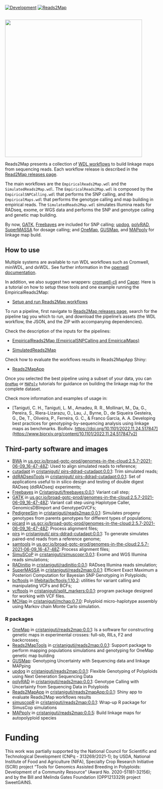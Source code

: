 [![Development](https://img.shields.io/badge/development-active-blue.svg)](https://img.shields.io/badge/development-active-blue.svg)
[![Reads2Map](https://circleci.com/gh/Cristianetaniguti/Reads2Map.svg?style=svg)](https://app.circleci.com/pipelines/github/Cristianetaniguti/Reads2Map)

<br>

<img src="https://github.com/Cristianetaniguti/Reads2Map/assets/7572527/6074320a-0eba-44b9-88e1-b89eda8aad70" align="middle" width="450"/>

<br>

Reads2Map presents a collection of [WDL workflows](https://openwdl.org/)  to build linkage maps from sequencing reads. Each workflow release is described in the [Read2Map releases page](https://github.com/Cristianetaniguti/Reads2Map/releases). 

The main workflows are the `EmpiricalReads2Map.wdl` and the `SimulatedReads2Map.wdl`. The `EmpiricalReads2Map.wdl` is composed by the `EmpiricalSNPCalling.wdl` that performs the SNP calling, and the `EmpiricalMaps.wdl` that performs the genotype calling and map building in empirical reads. The `SimulatedReads2Map.wdl` simulates Illumina reads for RADseq, exome, or WGS data and performs the SNP and genotype calling and genetic map building.

By now, [GATK](https://github.com/broadinstitute/gatk), [Freebayes](https://github.com/ekg/freebayes) are included for SNP calling; [updog](https://github.com/dcgerard/updog), [polyRAD](https://github.com/lvclark/polyRAD), [SuperMASSA](https://journals.plos.org/plosone/article?id=10.1371/journal.pone.0030906) for dosage calling; and [OneMap](https://github.com/augusto-garcia/onemap), [GUSMap](https://github.com/tpbilton/GUSMap), and [MAPpoly](https://github.com/mmollina/MAPpoly) for linkage map build.

## How to use

Multiple systems are available to run WDL workflows such as Cromwell, miniWDL, and dxWDL. See further information in the [openwdl documentation](https://github.com/openwdl/wdl#execution-engines). 

In addition, we also suggest two wrappers: [cromwell-cli](https://github.com/lmtani/cromwell-cli) and [Caper](https://github.com/ENCODE-DCC/caper). Here is a tutorial on how to setup these tools and one example running the EmpiricalReads2Map:

* [Setup and run Reads2Map workflows](https://cristianetaniguti.github.io/Tutorials/Reads2Map/Setup_and_run_Reads2Map_workflows.html)

To run a pipeline, first navigate to [Reads2Map releases page](https://github.com/Cristianetaniguti/Reads2Map/releases), search for the pipeline tag you which to run, and download the pipeline’s assets (the WDL workflow, the JSON, and the ZIP with accompanying dependencies).

Check the description of the inputs for the pipelines:

* [EmpiricalReads2Map (EmpiricalSNPCalling and EmpiricalMaps)](https://cristianetaniguti.github.io/Tutorials/Reads2Map/EmpiricalReads.html)

* [SimulatedReads2Map](https://cristianetaniguti.github.io/Tutorials/Reads2Map/simulatedreads.html)

Check how to evaluate the workflows results in Reads2MapApp Shiny:

* [Reads2MapApp](https://github.com/Cristianetaniguti/Reads2MapApp)

Once you selected the best pipeline using a subset of your data, you can [`OneMap`](https://statgen-esalq.github.io/tutorials/onemap/Outcrossing_Populations.html) or [`MAPoly`](https://rpubs.com/mmollin/tetra_mappoly_vignette) tutorials for guidance on building the linkage map for the complete dataset.

Check more information and examples of usage in:

* [Taniguti, C. H., Taniguti, L. M., Amadeu, R. R., Mollinari, M., Da, G., Pereira, S., Riera-Lizarazu, O., Lau, J., Byrne, D., de Siqueira Gesteira, G., De, T., Oliveira, P., Ferreira, G. C., &#38; Franco Garcia, A. A.  Developing best practices for genotyping-by-sequencing analysis using linkage maps as benchmarks. BioRxiv. https://doi.org/10.1101/2022.11.24.517847](https://www.biorxiv.org/content/10.1101/2022.11.24.517847v2)

## Third-party software and images

- [BWA](https://github.com/lh3/bwa) in [us.gcr.io/broad-gotc-prod/genomes-in-the-cloud:2.5.7-2021-06-09_16-47-48Z](https://console.cloud.google.com/gcr/images/broad-gotc-prod/US/genomes-in-the-cloud): Used to align simulated reads to reference;
- [cutadapt](https://github.com/marcelm/cutadapt) in [cristaniguti/ pirs-ddrad-cutadapt:0.0.1](https://hub.docker.com/repository/docker/cristaniguti/pirs-ddrad-cutadapt): Trim simulated reads;
- [ddRADseqTools](https://github.com/GGFHF/ddRADseqTools) in [cristaniguti/ pirs-ddrad-cutadapt:0.0.1](https://hub.docker.com/repository/docker/cristaniguti/pirs-ddrad-cutadapt): Set of applications useful to in silico design and testing of double digest RADseq (ddRADseq) experiments;
- [Freebayes](https://github.com/ekg/freebayes) in [Cristaniguti/freebayes:0.0.1](): Variant call step;
- [GATK](https://github.com/broadinstitute/gatk) in [us.gcr.io/broad-gotc-prod/genomes-in-the-cloud:2.5.7-2021-06-09_16-47-48Z](https://console.cloud.google.com/gcr/images/broad-gotc-prod/US/genomes-in-the-cloud): Variant call step using Haplotype Caller, GenomicsDBImport and GenotypeGVCFs;
- [PedigreeSim](https://github.com/PBR/pedigreeSim?files=1) in [cristaniguti/reads2map:0.0.1](https://hub.docker.com/repository/docker/cristaniguti/reads2map): Simulates progeny genotypes from parents genotypes for different types of populations;
- [picard](https://github.com/broadinstitute/picard) in [us.gcr.io/broad-gotc-prod/genomes-in-the-cloud:2.5.7-2021-06-09_16-47-48Z](https://console.cloud.google.com/gcr/images/broad-gotc-prod/US/genomes-in-the-cloud): Process alignment files;
- [pirs](https://github.com/galaxy001/pirs) in [cristaniguti/ pirs-ddrad-cutadapt:0.0.1](https://hub.docker.com/repository/docker/cristaniguti/pirs-ddrad-cutadapt): To generate simulates paired-end reads from a reference genome;
- [samtools](https://github.com/samtools/samtools) in [us.gcr.io/broad-gotc-prod/genomes-in-the-cloud:2.5.7-2021-06-09_16-47-48Z](https://console.cloud.google.com/gcr/images/broad-gotc-prod/US/genomes-in-the-cloud): Process alignment files;
- [SimuSCoP](https://github.com/qasimyu/simuscop) in [cristaniguti/simuscopr:0.0.1](https://hub.docker.com/repository/docker/cristaniguti/simuscopr): Exome and WGS Illumina reads simulations;
- [RADinitio](http://catchenlab.life.illinois.edu/radinitio/) in [	cristaniguti/radinitio:0.0.1](https://hub.docker.com/repository/docker/cristaniguti/radinitio): RADseq Illumina reads simulation;
- [SuperMASSA](https://journals.plos.org/plosone/article?id=10.1371/journal.pone.0030906) in [cristaniguti/reads2map:0.0.1](https://hub.docker.com/repository/docker/cristaniguti/reads2map): Efficient Exact Maximum a Posteriori Computation for Bayesian SNP Genotyping in Polyploids;
- [bcftools](https://github.com/samtools/bcftools) in [lifebitai/bcftools:1.10.2](https://hub.docker.com/r/lifebitai/bcftools): utilities for variant calling and manipulating VCFs and BCFs;
- [vcftools](http://vcftools.sourceforge.net/) in [cristaniguti/split_markers:0.0.1](https://hub.docker.com/repository/docker/cristaniguti/split_markers): program package designed for working with VCF files.
- [MCHap](https://github.com/PlantandFoodResearch/MCHap) in [cristaniguti/mchap:0.7.0](https://hub.docker.com/repository/docker/cristaniguti/mchap): Polyploid micro-haplotype assembly using Markov chain Monte Carlo simulation.

### R packages

- [OneMap](https://github.com/augusto-garcia/onemap) in [cristaniguti/reads2map:0.0.1](https://hub.docker.com/repository/docker/cristaniguti/reads2map): Is a software for constructing genetic maps in experimental crosses: full-sib, RILs, F2 and backcrosses;
- [Reads2MapTools](https://github.com/Cristianetaniguti/Reads2MapTools) in [cristaniguti/reads2map:0.0.1](https://hub.docker.com/repository/docker/cristaniguti/reads2map): Support package to perform mapping populations simulations and genotyping for OneMap genetic map building
- [GUSMap](https://github.com/tpbilton/GUSMap): Genotyping Uncertainty with Sequencing data and linkage MAPping
- [updog](https://github.com/dcgerard/updog) in [cristaniguti/reads2map:0.0.1](https://hub.docker.com/repository/docker/cristaniguti/reads2map): Flexible Genotyping of Polyploids using Next Generation Sequencing Data
- [polyRAD](https://github.com/lvclark/polyRAD) in [cristaniguti/reads2map:0.0.1](https://hub.docker.com/repository/docker/cristaniguti/reads2map): Genotype Calling with Uncertainty from Sequencing Data in Polyploids
- [Reads2MapApp](https://github.com/Cristianetaniguti/Reads2MapApp) in [cristaniguti/reads2mapApp:0.0.1](https://hub.docker.com/repository/docker/cristaniguti/reads2map): Shiny app to evaluate Reads2Map workflows results
- [simuscopR](https://github.com/Cristianetaniguti/simuscopR) in [cristaniguti/reads2map:0.0.1](https://hub.docker.com/repository/docker/cristaniguti/reads2map): Wrap-up R package for SimusCop simulations
- [MAPpoly](https://github.com/mmollina/MAPpoly) in [cristaniguti/reads2map:0.0.5](https://hub.docker.com/repository/docker/cristaniguti/reads2map): Build linkage maps for autopolyploid species

# Funding

This work was partially supported by the National Council for Scientific and Technological Development (CNPq - 313269/2021-1); by USDA, National Institute of Food and Agriculture (NIFA), Specialty Crop Research Initiative (SCRI) project “Tools for Genomics Assisted Breeding in Polyploids: Development of a Community Resource” (Award No. 2020-51181-32156); and by the Bill and Melinda Gates Foundation (OPP1213329) project SweetGAINS.